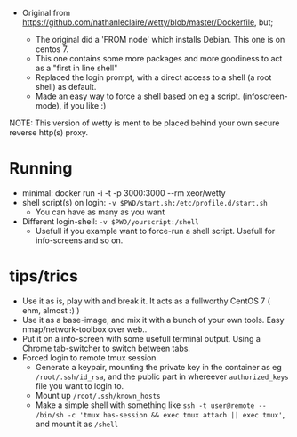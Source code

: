* Original from https://github.com/nathanleclaire/wetty/blob/master/Dockerfile, but;

  * The original did a 'FROM node' which installs Debian. This one is on centos 7.
  * This one contains some more packages and more goodiness to act as a "first in line shell"
  * Replaced the login prompt, with a direct access to a shell (a root shell) as default.
  * Made an easy way to force a shell based on eg a script. (infoscreen-mode), if you like :)

NOTE: This version of wetty is ment to be placed behind your own secure reverse http(s) proxy.

# Running
* minimal: docker run -i -t -p 3000:3000 --rm xeor/wetty
* shell script(s) on login: `-v $PWD/start.sh:/etc/profile.d/start.sh`
  * You can have as many as you want
* Different login-shell: `-v $PWD/yourscript:/shell`
  * Usefull if you example want to force-run a shell script. Usefull for info-screens and so on.

# tips/trics
* Use it as is, play with and break it. It acts as a fullworthy CentOS 7 ( ehm, almost :) )
* Use it as a base-image, and mix it with a bunch of your own tools. Easy nmap/network-toolbox over web..
* Put it on a info-screen with some usefull terminal output. Using a Chrome tab-switcher to switch between tabs.
* Forced login to remote tmux session.
  * Generate a keypair, mounting the private key in the container as eg `/root/.ssh/id_rsa`, and the public part in whereever `authorized_keys` file you want to login to.
  * Mount up `/root/.ssh/known_hosts`
  * Make a simple shell with something like `ssh -t user@remote -- /bin/sh -c 'tmux has-session && exec tmux attach || exec tmux'`, and mount it as `/shell`

